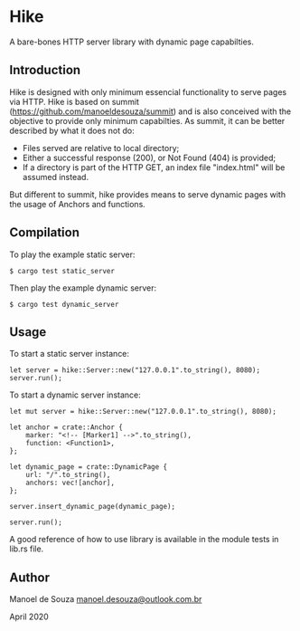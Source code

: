 
# Hike

A bare-bones HTTP server library with dynamic page capabilties.


## Introduction

Hike is designed with only minimum essencial functionality to serve pages via 
HTTP. Hike is based on summit (https://github.com/manoeldesouza/summit) and is 
also conceived with the objective to provide only minimum capabilties.
As summit, it can be better described by what it does not do:

 - Files served are relative to local directory;
 - Either a successful response (200), or Not Found (404) is provided;
 - If a directory is part of the HTTP GET, an index file "index.html" will be 
   assumed instead.


But different to summit, hike provides means to serve dynamic pages with the
usage of Anchors and functions.
 

## Compilation

To play the example static server:

    $ cargo test static_server


Then play the example dynamic server: 

    $ cargo test dynamic_server


## Usage

To start a static server instance:

    let server = hike::Server::new("127.0.0.1".to_string(), 8080);
    server.run();


To start a dynamic server instance:

    let mut server = hike::Server::new("127.0.0.1".to_string(), 8080);
    
    let anchor = crate::Anchor {
        marker: "<!-- [Marker1] -->".to_string(),
        function: <Function1>,
    };
    
    let dynamic_page = crate::DynamicPage {
        url: "/".to_string(),
        anchors: vec![anchor],
    };
    
    server.insert_dynamic_page(dynamic_page);
    
    server.run();


A good reference of how to use library is available in the module tests in 
lib.rs file.


## Author

Manoel de Souza <manoel.desouza@outlook.com.br>

April 2020
